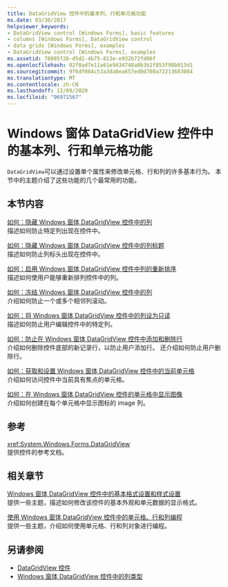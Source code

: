 ```yaml
---
title: DataGridView 控件中的基本列、行和单元格功能
ms.date: 03/30/2017
helpviewer_keywords:
- DataGridView control [Windows Forms], basic features
- columns [Windows Forms], DataGridView control
- data grids [Windows Forms], examples
- DataGridView control [Windows Forms], examples
ms.assetid: 78085f26-d5d2-4b75-813e-e932b72fd06f
ms.openlocfilehash: 02f8ad7e11a61e9434748a8b3b2f853f98b013d1
ms.sourcegitcommit: 9f6df084c53a3da0ea657ed0d708a72213683084
ms.translationtype: MT
ms.contentlocale: zh-CN
ms.lasthandoff: 12/09/2020
ms.locfileid: "96971567"
---
```

# <a name="basic-column-row-and-cell-features-in-the-windows-forms-datagridview-control"></a>Windows 窗体 DataGridView 控件中的基本列、行和单元格功能
`DataGridView`可以通过设置单个属性来修改单元格、行和列的许多基本行为。 本节中的主题介绍了这些功能的几个最常用的功能。  
  
## <a name="in-this-section"></a>本节内容  
 [如何：隐藏 Windows 窗体 DataGridView 控件中的列](how-to-hide-columns-in-the-windows-forms-datagridview-control.md)  
 描述如何防止特定列出现在控件中。  
  
 [如何：隐藏 Windows 窗体 DataGridView 控件中的列标题](how-to-hide-column-headers-in-the-windows-forms-datagridview-control.md)  
 描述如何防止列标头出现在控件中。  
  
 [如何：启用 Windows 窗体 DataGridView 控件中列的重新排序](how-to-enable-column-reordering-in-the-windows-forms-datagridview-control.md)  
 描述如何使用户能够重新排列控件中的列。  
  
 [如何：冻结 Windows 窗体 DataGridView 控件中的列](how-to-freeze-columns-in-the-windows-forms-datagridview-control.md)  
 介绍如何防止一个或多个相邻列滚动。  
  
 [如何：将 Windows 窗体 DataGridView 控件中的列设为只读](how-to-make-columns-read-only-in-the-windows-forms-datagridview-control.md)  
 描述如何防止用户编辑控件中的特定列。  
  
 [如何：防止在 Windows 窗体 DataGridView 控件中添加和删除行](prevent-row-addition-and-deletion-datagridview.md)  
 介绍如何删除控件底部的新记录行，以防止用户添加行。 还介绍如何防止用户删除行。  
  
 [如何：获取和设置 Windows 窗体 DataGridView 控件中的当前单元格](get-and-set-the-current-cell-wf-datagridview-control.md)  
 介绍如何访问控件中当前具有焦点的单元格。  
  
 [如何：在 Windows 窗体 DataGridView 控件的单元格中显示图像](how-to-display-images-in-cells-of-the-windows-forms-datagridview-control.md)  
 介绍如何创建在每个单元格中显示图标的 image 列。  
  
## <a name="reference"></a>参考  
 <xref:System.Windows.Forms.DataGridView>  
 提供控件的参考文档。  
  
## <a name="related-sections"></a>相关章节  
 [Windows 窗体 DataGridView 控件中的基本格式设置和样式设置](basic-formatting-and-styling-in-the-windows-forms-datagridview-control.md)  
 提供一些主题，描述如何修改该控件的基本外观和单元数据的显示格式。  
  
 [使用 Windows 窗体 DataGridView 控件中的单元格、行和列编程](programming-with-cells-rows-and-columns-in-the-datagrid.md)  
 提供一些主题，介绍如何使用单元格、行和列对象进行编程。  
  
## <a name="see-also"></a>另请参阅

- [DataGridView 控件](datagridview-control-windows-forms.md)
- [Windows 窗体 DataGridView 控件中的列类型](column-types-in-the-windows-forms-datagridview-control.md)
